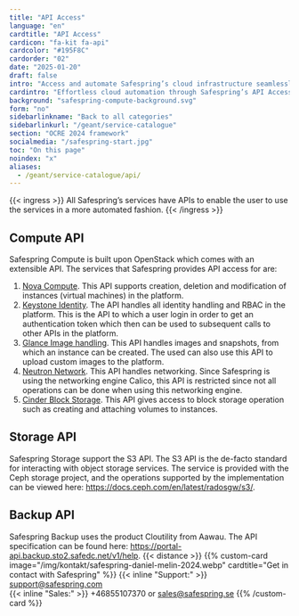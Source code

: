 ```yaml
---
title: "API Access"
language: "en"
cardtitle: "API Access"
cardicon: "fa-kit fa-api"
cardcolor: "#195F8C"
cardorder: "02"
date: "2025-01-20"
draft: false
intro: "Access and automate Safespring’s cloud infrastructure seamlessly through our comprehensive APIs, enabling full control over compute, storage, and backup services."
cardintro: "Effortless cloud automation through Safespring’s API Access."
background: "safespring-compute-background.svg"
form: "no"
sidebarlinkname: "Back to all categories"
sidebarlinkurl: "/geant/service-catalogue"
section: "OCRE 2024 framework"
socialmedia: "/safespring-start.jpg"
toc: "On this page"
noindex: "x"
aliases:
  - /geant/service-catalogue/api/
---
```


{{< ingress >}}
All Safespring’s services have APIs to enable the user to use the services in a more automated fashion.
{{< /ingress >}}

## Compute API

Safespring Compute is built upon OpenStack which comes with an extensible API. The services that Safespring provides API access for are:

1. [Nova Compute](https://docs.openstack.org/api-ref/compute/). This API supports creation, deletion and modification of instances (virtual machines) in the platform.
2. [Keystone Identity](https://docs.openstack.org/api-ref/identity/v3/). The API handles all identity handling and RBAC in the platform. This is the API to which a user login in order to get an authentication token which then can be used to subsequent calls to other APIs in the platform.
3. [Glance Image handling](https://docs.openstack.org/api-ref/image/v2/). This API handles images and snapshots, from which an instance can be created. The used can also use this API to upload custom images to the platform.
4. [Neutron Network](https://docs.openstack.org/api-ref/network/v2/). This API handles networking. Since Safespring is using the networking engine Calico, this API is restricted since not all operations can be done when using this networking engine.
5. [Cinder Block Storage](https://docs.openstack.org/api-ref/block-storage/v3/). This API gives access to block storage operation such as creating and attaching volumes to instances.

## Storage API

Safespring Storage support the S3 API. The S3 API is the de-facto standard for interacting with object storage services. The service is provided with the Ceph storage project, and the operations supported by the implementation can be viewed here: https://docs.ceph.com/en/latest/radosgw/s3/.

## Backup API

Safespring Backup uses the product Cloutility from Aawau. The API specification can be found here: https://portal-api.backup.sto2.safedc.net/v1/help.
{{< distance >}}
{{% custom-card image="/img/kontakt/safespring-daniel-melin-2024.webp" cardtitle="Get in contact with Safespring" %}}
{{< inline "Support:" >}} support@safespring.com  
{{< inline "Sales:" >}} +46855107370 or sales@safespring.se
{{% /custom-card %}}

